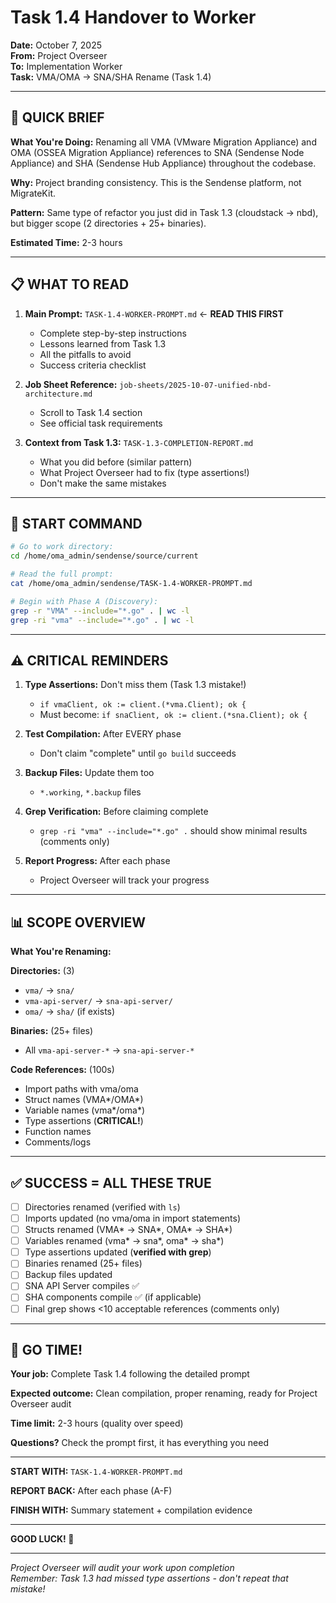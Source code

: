 # Task 1.4 Handover to Worker

**Date:** October 7, 2025  
**From:** Project Overseer  
**To:** Implementation Worker  
**Task:** VMA/OMA → SNA/SHA Rename (Task 1.4)

---

## 🎯 QUICK BRIEF

**What You're Doing:**
Renaming all VMA (VMware Migration Appliance) and OMA (OSSEA Migration Appliance) references to SNA (Sendense Node Appliance) and SHA (Sendense Hub Appliance) throughout the codebase.

**Why:**
Project branding consistency. This is the Sendense platform, not MigrateKit.

**Pattern:**
Same type of refactor you just did in Task 1.3 (cloudstack → nbd), but bigger scope (2 directories + 25+ binaries).

**Estimated Time:** 2-3 hours

---

## 📋 WHAT TO READ

1. **Main Prompt:** `TASK-1.4-WORKER-PROMPT.md` ← **READ THIS FIRST**
   - Complete step-by-step instructions
   - Lessons learned from Task 1.3
   - All the pitfalls to avoid
   - Success criteria checklist

2. **Job Sheet Reference:** `job-sheets/2025-10-07-unified-nbd-architecture.md`
   - Scroll to Task 1.4 section
   - See official task requirements

3. **Context from Task 1.3:** `TASK-1.3-COMPLETION-REPORT.md`
   - What you did before (similar pattern)
   - What Project Overseer had to fix (type assertions!)
   - Don't make the same mistakes

---

## 🚀 START COMMAND

```bash
# Go to work directory:
cd /home/oma_admin/sendense/source/current

# Read the full prompt:
cat /home/oma_admin/sendense/TASK-1.4-WORKER-PROMPT.md

# Begin with Phase A (Discovery):
grep -r "VMA" --include="*.go" . | wc -l
grep -ri "vma" --include="*.go" . | wc -l
```

---

## ⚠️ CRITICAL REMINDERS

1. **Type Assertions:** Don't miss them (Task 1.3 mistake!)
   - `if vmaClient, ok := client.(*vma.Client); ok {`
   - Must become: `if snaClient, ok := client.(*sna.Client); ok {`

2. **Test Compilation:** After EVERY phase
   - Don't claim "complete" until `go build` succeeds

3. **Backup Files:** Update them too
   - `*.working`, `*.backup` files

4. **Grep Verification:** Before claiming complete
   - `grep -ri "vma" --include="*.go" .` should show minimal results (comments only)

5. **Report Progress:** After each phase
   - Project Overseer will track your progress

---

## 📊 SCOPE OVERVIEW

**What You're Renaming:**

**Directories:** (3)
- `vma/` → `sna/`
- `vma-api-server/` → `sna-api-server/`
- `oma/` → `sha/` (if exists)

**Binaries:** (25+ files)
- All `vma-api-server-*` → `sna-api-server-*`

**Code References:** (100s)
- Import paths with vma/oma
- Struct names (VMA*/OMA*)
- Variable names (vma*/oma*)
- Type assertions (**CRITICAL!**)
- Function names
- Comments/logs

---

## ✅ SUCCESS = ALL THESE TRUE

- [ ] Directories renamed (verified with `ls`)
- [ ] Imports updated (no vma/oma in import statements)
- [ ] Structs renamed (VMA* → SNA*, OMA* → SHA*)
- [ ] Variables renamed (vma* → sna*, oma* → sha*)
- [ ] Type assertions updated (**verified with grep**)
- [ ] Binaries renamed (25+ files)
- [ ] Backup files updated
- [ ] SNA API Server compiles ✅
- [ ] SHA components compile ✅ (if applicable)
- [ ] Final grep shows <10 acceptable references (comments only)

---

## 🎯 GO TIME!

**Your job:** Complete Task 1.4 following the detailed prompt

**Expected outcome:** Clean compilation, proper renaming, ready for Project Overseer audit

**Time limit:** 2-3 hours (quality over speed)

**Questions?** Check the prompt first, it has everything you need

---

**START WITH:** `TASK-1.4-WORKER-PROMPT.md`

**REPORT BACK:** After each phase (A-F)

**FINISH WITH:** Summary statement + compilation evidence

---

**GOOD LUCK! 🚀**

---

*Project Overseer will audit your work upon completion*  
*Remember: Task 1.3 had missed type assertions - don't repeat that mistake!*
